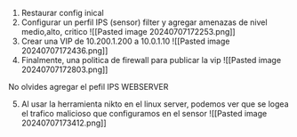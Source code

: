 1. Restaurar config inical
2. Configurar un perfil IPS (sensor) filter y agregar amenazas de nivel medio,alto, critico
![[Pasted image 20240707172253.png]]
3. Crear una VIP de 10.200.1.200 a 10.0.1.10
 ![[Pasted image 20240707172436.png]]
4. Finalmente, una politica de firewall para publicar la vip
 ![[Pasted image 20240707172803.png]]

No olvides agregar el pefil IPS WEBSERVER

5. Al usar la herramienta nikto en el linux server, podemos ver que se logea el trafico malicioso que configuramos en el sensor
![[Pasted image 20240707173412.png]]




